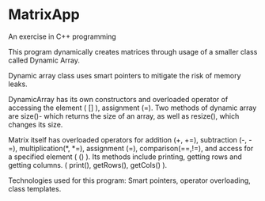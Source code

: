 # MatrixApp
An exercise in C++ programming

This program dynamically creates matrices through usage of a smaller class called Dynamic Array. 

Dynamic array class uses smart pointers to mitigate the risk of memory leaks. 

DynamicArray has its own constructors and overloaded operator of accessing the element ( [] ), assignment (=). Two methods of dynamic array are size()- which returns the size of an array, as well as resize(), which changes its size. 

Matrix itself has overloaded operators for addition (+, +=), subtraction (-, -=), multiplication(*, *=), assignment (=), comparison(==,!=), and access for a specified element ( () ). 
Its methods include printing, getting rows and getting columns. ( print(), getRows(), getCols() ).


Technologies used for this program: Smart pointers, operator overloading, class templates.
